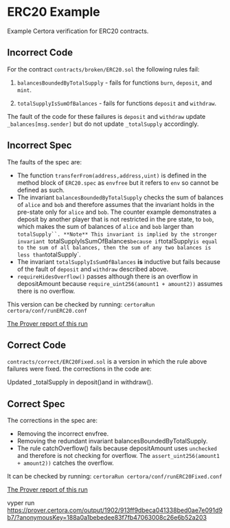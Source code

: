 # ERC20 Example

Example Certora verification for ERC20 contracts.

## Incorrect Code
For the contract `contracts/broken/ERC20.sol` 
the following rules fail:

1. `balancesBoundedByTotalSupply` - fails for functions `burn`, `deposit`, and `mint`.

2. `totalSupplyIsSumOfBalances` - fails for functions `deposit` and `withdraw`.

The fault of the code for these failures is
`deposit` and `withdraw` update `_balances[msg.sender]` but do not update `_totalSupply` accordingly.

## Incorrect Spec
The faults of the spec are:
- The function `transferFrom(address,address,uint)` is defined in the method block of `ERC20.spec` as
   `envfree` but it refers to `env` so cannot be defined as such.
- The invariant `balancesBoundedByTotalSupply` checks the sum of balances of `alice` and `bob` and therefore assumes
   that the invariant holds in the pre-state only for `alice` and `bob`. The counter example demonstrates a
   deposit by another player that is not restricted in the pre state, to `bob`, which makes the sum of balances of `alice` and `bob` larger than `totalSupply``.
   **Note**
   This invariant is implied by the stronger invariant `totalSupplyIsSumOfBalances` because if `totalSupply`
   is equal to the sum of all balances, then the sum of any two balances is less than `totalSupply`.
- The invariant `totalSupplyIsSumOfBalances` **is** inductive but fails because of the fault of 
   `deposit` and `withdraw` described above.
- `requireHidesOverflow()` passes although there is an overflow in depositAmount because `require_uint256(amount1 + amount2))` assumes there is no overflow.


This version can be checked by running:
```certoraRun certora/conf/runERC20.conf```

[The Prover report of this run](https://prover.certora.com/output/1902/7993f66f45bf4126a5a2e6beda750ca1?anonymousKey=4e0b260893a8b711bda17c6b2ca8ac6232c1107e)

## Correct Code
`contracts/correct/ERC20Fixed.sol` is a version in which the rule above failures were fixed. the corrections in the code are:

Updated _totalSupply in deposit()and in withdraw().

## Correct Spec
The corrections in the spec are:

- Removing the incorrect envfree. 
- Removing the redundant invariant balancesBoundedByTotalSupply.
- The rule catchOverflow() fails because depositAmount uses `unchecked` and therefore is not checking for overflow. The `assert_uint256(amount1 + amount2))` catches the overflow.

It can be checked by running:
```certoraRun certora/conf/runERC20Fixed.conf```

[The Prover report of this run](https://prover.certora.com/output/1902/8bb768a5872f4df7945ae63100a6346d?anonymousKey=e906b35f849559095e1fb704a28db80f40b56bb7)

vyper run
https://prover.certora.com/output/1902/913ff9dbeca041338bed0ae7e091d9b7/?anonymousKey=188a0a1bebedee83f7fb47063008c26e6b52a203
